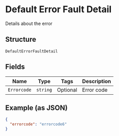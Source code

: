
# Default Error Fault Detail

Details about the error

## Structure

`DefaultErrorFaultDetail`

## Fields

| Name | Type | Tags | Description |
|  --- | --- | --- | --- |
| `Errorcode` | `string` | Optional | Error code |

## Example (as JSON)

```json
{
  "errorcode": "errorcode6"
}
```


